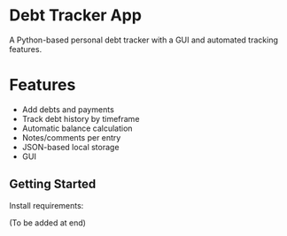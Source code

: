 # Debt Tracker App

A Python-based personal debt tracker with a GUI and automated tracking features.

# Features

- Add debts and payments
- Track debt history by timeframe
- Automatic balance calculation
- Notes/comments per entry
- JSON-based local storage
- GUI

## Getting Started

Install requirements:

(To be added at end)


